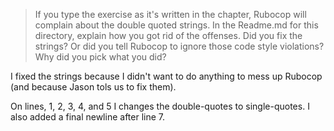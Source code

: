 > If you type the exercise as it's written in the chapter, Rubocop will complain about the double quoted strings.  In the Readme.md for this directory, explain how you got rid of the offenses.  Did you fix the strings?  Or did you tell Rubocop to ignore those code style violations?  Why did you pick what you did?

I fixed the strings because I didn't want to do anything to mess up Rubocop (and because Jason tols us to fix them).

On lines, 1, 2, 3, 4, and 5 I changes the double-quotes to single-quotes. I also added a final newline after line 7.

